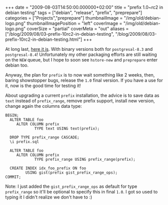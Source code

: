 +++
date = "2009-08-03T14:50:00.000000+02:00"
title = "prefix 1.0~rc2 in debian testing"
tags = ["debian", "release", "prefix", "preprepare"]
categories = ["Projects","preprepare"]
thumbnailImage = "/img/old/debian-logo.png"
thumbnailImagePosition = "left"
coverImage = "/img/old/debian-logo.png"
coverSize = "partial"
coverMeta = "out"
aliases = ["/blog/2009/08/03-prefix-10rc2-in-debian-testing",
           "/blog/2009/08/03-prefix-10rc2-in-debian-testing.html"]
+++

At long last, 
[here it is](http://packages.debian.org/search?searchon=sourcenames&keywords=prefix). With binary versions both for 
`postgresal-8.3` and
`postgresal-8.4`! Unfortunately my other packaging efforts are still waiting
on the 
`NEW` queue, but I hope to soon see 
`hstore-new` and 
`preprepare` enter
debian too.

Anyway, the plan for 
`prefix` is to now wait something like 2 weeks, then,
baring showstopper bugs, release the 
`1.0` final version. If you have a use
for it, now is the good time for testing it!

About upgrading a current 
`prefix` installation, the advice is to save data as
`text` instead of 
`prefix_range`, remove prefix support, install new version,
change again the columns data type:

~~~
BEGIN;
  ALTER TABLE foo
     ALTER COLUMN prefix
             TYPE text USING text(prefix);

  DROP TYPE prefix_range CASCADE;
  \i prefix.sql

  ALTER TABLE foo
     ALTER COLUMN prefix
             TYPE prefix_range USING prefix_range(prefix);

  CREATE INDEX idx_foo_prefix ON foo
         USING gist(prefix gist_prefix_range_ops);
COMMIT;
~~~


Note: I just added the 
`gist_prefix_range_ops` as default for type
`prefix_range` so it'll be optional to specify this in final 
`1.0`. I got so
used to typing it I didn't realize we don't have to :)
